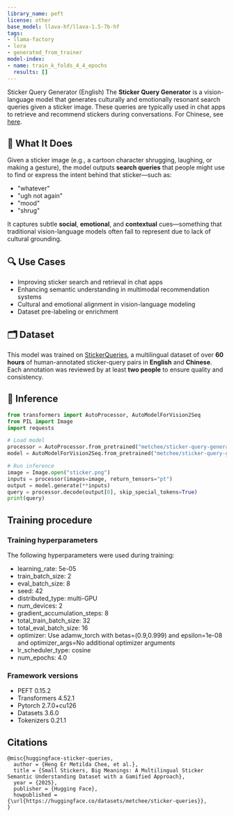 ```yaml
---
library_name: peft
license: other
base_model: llava-hf/llava-1.5-7b-hf
tags:
- llama-factory
- lora
- generated_from_trainer
model-index:
- name: train_k_folds_4_4_epochs
  results: []
---
```


Sticker Query Generator (English)
The **Sticker Query Generator** is a vision-language model that generates culturally and emotionally resonant search queries given a sticker image. These queries are typically used in chat apps to retrieve and recommend stickers during conversations.
For Chinese, see [here](https://huggingface.co/metchee/sticker-query-generator-zh).

## 🧠 What It Does

Given a sticker image (e.g., a cartoon character shrugging, laughing, or making a gesture), the model outputs **search queries** that people might use to find or express the intent behind that sticker—such as:
- "whatever"
- "ugh not again"
- "mood"
- "shrug"

It captures subtle **social**, **emotional**, and **contextual** cues—something that traditional vision-language models often fail to represent due to lack of cultural grounding.

## 🔍 Use Cases

- Improving sticker search and retrieval in chat apps
- Enhancing semantic understanding in multimodal recommendation systems
- Cultural and emotional alignment in vision-language modeling
- Dataset pre-labeling or enrichment

## 🗂 Dataset

This model was trained on [StickerQueries](https://huggingface.co/datasets/metchee/sticker-queries), a multilingual dataset of over **60 hours** of human-annotated sticker-query pairs in **English** and **Chinese**. Each annotation was reviewed by at least **two people** to ensure quality and consistency.

## 🚀 Inference

```python
from transformers import AutoProcessor, AutoModelForVision2Seq
from PIL import Image
import requests

# Load model
processor = AutoProcessor.from_pretrained("metchee/sticker-query-generator-en")
model = AutoModelForVision2Seq.from_pretrained("metchee/sticker-query-generator-en")

# Run inference
image = Image.open("sticker.png")
inputs = processor(images=image, return_tensors="pt")
output = model.generate(**inputs)
query = processor.decode(output[0], skip_special_tokens=True)
print(query)
```

## Training procedure

### Training hyperparameters

The following hyperparameters were used during training:
- learning_rate: 5e-05
- train_batch_size: 2
- eval_batch_size: 8
- seed: 42
- distributed_type: multi-GPU
- num_devices: 2
- gradient_accumulation_steps: 8
- total_train_batch_size: 32
- total_eval_batch_size: 16
- optimizer: Use adamw_torch with betas=(0.9,0.999) and epsilon=1e-08 and optimizer_args=No additional optimizer arguments
- lr_scheduler_type: cosine
- num_epochs: 4.0

### Framework versions

- PEFT 0.15.2
- Transformers 4.52.1
- Pytorch 2.7.0+cu126
- Datasets 3.6.0
- Tokenizers 0.21.1

## Citations 
```
@misc{huggingface-sticker-queries,
  author = {Heng Er Metilda Chee, et al.},
  title = {Small Stickers, Big Meanings: A Multilingual Sticker Semantic Understanding Dataset with a Gamified Approach},
  year = {2025},
  publisher = {Hugging Face},
  howpublished = {\url{https://huggingface.co/datasets/metchee/sticker-queries}},
}
```